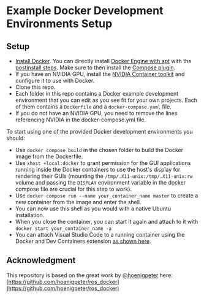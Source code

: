 # Example Docker Development Environments Setup
## Setup
- [Install Docker](https://docs.docker.com/get-docker/). You can directly install [Docker Engine with apt](https://docs.docker.com/engine/install/ubuntu/#install-using-the-repository) with the [postinstall steps](https://docs.docker.com/engine/install/linux-postinstall). Make sure to then install the [Compose plugin](https://docs.docker.com/compose/install/linux/#install-using-the-repository).
- If you have an NVIDIA GPU, install the [NVIDIA Container toolkit](https://docs.nvidia.com/datacenter/cloud-native/container-toolkit/latest/install-guide.html) and configure it to use with Docker. 
- Clone this repo.
- Each folder in this repo contains a Docker example development environment that you can edit as you see fit for your own projects. Each of them contains a `Dockerfile` and a `docker-compose.yaml` file. 
- If you do not have an NVIDIA GPU, you need to remove the lines referencing NVIDIA in the docker-compose.yml file. 

To start using one of the provided Docker development environments you should:

- Use `docker compose build` in the chosen folder to build the Docker image from the Dockerfile.
- Use `xhost +local:docker` to grant permission for the GUI applications running inside the Docker containers to use the host's display for rendering their GUIs (mounting the `/tmp/.X11-unix:/tmp/.X11-unix:rw` volume and passing the `DISPLAY` environment variable in the docker compose file are crucial for this step to work).  
- Use `docker compose run --name your_container_name master` to create a new container from the image and enter the shell.
- You can now use this shell as you would with a native Ubuntu installation.
- When you close the container, you can start it again and attach to it with `docker start your_container_name -a`
- You can attach Visual Studio Code to a running container using the Docker and Dev Containers extension [as shown here](https://code.visualstudio.com/docs/devcontainers/attach-container).

## Acknowledgment
This repository is based on the great work by [@hoenigpeter](https://github.com/hoenigpeter) here: [https://github.com/hoenigpeter/ros_docker](https://github.com/hoenigpeter/ros_docker)
